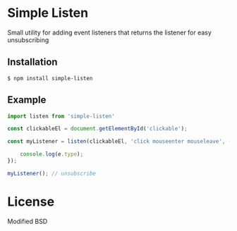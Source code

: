 # Simple Listen

Small utility for adding event listeners that returns the listener for easy unsubscribing

## Installation

```
$ npm install simple-listen
```

## Example

```js
import listen from 'simple-listen'

const clickableEl = document.getElementById('clickable');

const myListener = listen(clickableEl, 'click mouseenter mouseleave', (e) => {

    console.log(e.type);
});

myListener(); // unsubscribe

```

# License

Modified BSD

